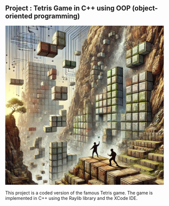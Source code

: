 ## Project : Tetris Game in C++ using OOP (object-oriented programming)

<p>
  <img src="Media.xcassets/Tetris-Image.imageset/Tetris-Image.png" />
</p>

This project is a coded version of the famous Tetris game.
The game is implemented in C++ using the Raylib library and the XCode IDE.
